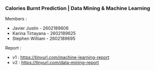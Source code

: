 ### Calories Burnt Prediction | Data Mining & Machine Learning
Members : 
- Javier Justin - 2602189606
- Karina Tirtayana - 2602189625
- Stephen William - 2602189695  

Report :  
- v1 : https://tinyurl.com/machine-learning-report
- v2 : https://tinyurl.com/data-mining-report
